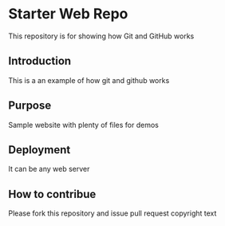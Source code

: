 # Starter Web Repo

This repository is for showing how Git and GitHub works

## Introduction
This is a an example of how git and github works

## Purpose

Sample website with plenty of files for demos


## Deployment
It can be any web server

## How to contribue
Please fork this repository and issue pull request
copyright text
